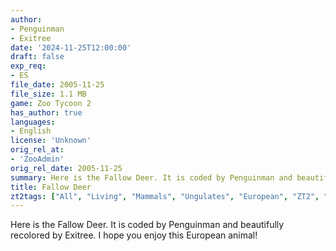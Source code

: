 ```yaml
---
author:
- Penguinman
- Exitree
date: '2024-11-25T12:00:00'
draft: false
exp_req:
- ES
file_date: 2005-11-25
file_size: 1.1 MB
game: Zoo Tycoon 2
has_author: true
languages:
- English
license: 'Unknown'
orig_rel_at:
- 'ZooAdmin'
orig_rel_date: 2005-11-25
summary: Here is the Fallow Deer. It is coded by Penguinman and beautifully recolored by Exitree. I hope you enjoy this European animal!
title: Fallow Deer
zt2tags: ["All", "Living", "Mammals", "Ungulates", "European", "ZT2", "Endangered Species"]
---
```

Here is the Fallow Deer. It is coded by Penguinman and beautifully recolored by Exitree. I hope you enjoy this European animal!
